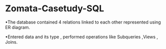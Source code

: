 # Zomata-Casetudy-SQL

•The database contained 4 relations linked to each other represented using ER diagram.


•Entered data and its type , performed operations like Subqueries ,Views , Joins.
